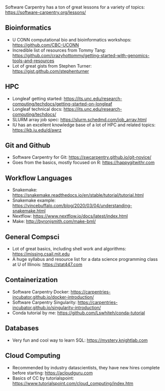 Software Carpentry has a ton of great lessons for a variety of topics: https://software-carpentry.org/lessons/

## Bioinformatics
- U CONN computational bio and bioinformatics workshops: https://github.com/CBC-UCONN
- Incredible list of resources from Tommy Tang: https://github.com/crazyhottommy/getting-started-with-genomics-tools-and-resources
- Lot of great gists from Stephen Turner: https://gist.github.com/stephenturner

## HPC
- Longleaf getting started: https://its.unc.edu/research-computing/techdocs/getting-started-on-longleaf
- Longleaf technical docs: https://its.unc.edu/research-computing/techdocs/
- SLURM array job spec: https://slurm.schedmd.com/job_array.html
- IU has an excellent knowledge base of a lot of HPC and related topics: https://kb.iu.edu/d/awrz

## Git and Github
- Software Carpentry for Git: https://swcarpentry.github.io/git-novice/
- Goes from the basics, mostly focused on R: https://happygitwithr.com

## Workflow Languages
- Snakemake: https://snakemake.readthedocs.io/en/stable/tutorial/tutorial.html
- Snakemake example: https://vincebuffalo.com/blog/2020/03/04/understanding-snakemake.html
- Nextflow: https://www.nextflow.io/docs/latest/index.html
- Make: http://byronjsmith.com/make-bml/

## General Compsci
- Lot of great basics, including shell work and algorithms: https://missing.csail.mit.edu
- A huge syllabus and resource list for a data science programming class at U of Illinois: https://stat447.com

## Containerization
- Software Carpentry Docker: https://carpentries-incubator.github.io/docker-introduction/
- Software Carpentry Singularity: https://carpentries-incubator.github.io/singularity-introduction/
- Conda tutorial by me: https://github.com/Lswhiteh/conda-tutorial

## Databases
- Very fun and cool way to learn SQL: https://mystery.knightlab.com

## Cloud Computing
- Recommended by industry datascientists, they have new hires complete before starting: https://acloudguru.com
- Basics of CC by tutorialspoint: https://www.tutorialspoint.com/cloud_computing/index.htm

